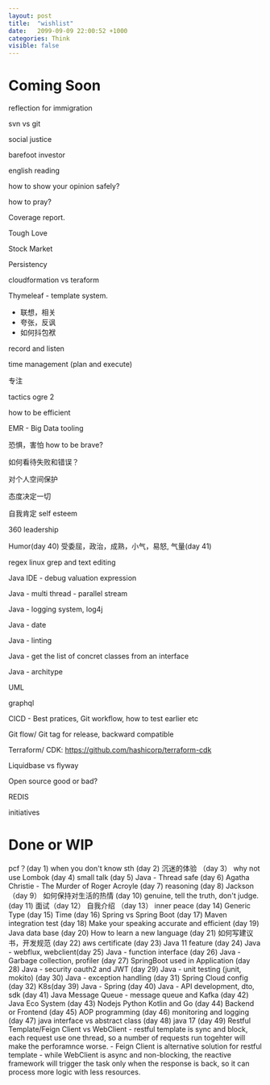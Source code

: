 ```yaml
---
layout: post
title:  "wishlist"
date:   2099-09-09 22:00:52 +1000
categories: Think
visible: false
---
```


Coming Soon
================

reflection for immigration

svn vs git

social justice

barefoot investor 

english reading

how to show your opinion safely?

how to pray?

Coverage report.

Tough Love

Stock Market

Persistency

cloudformation vs teraform

Thymeleaf - template system.
- 联想，相关
- 夸张，反讽
- 如何抖包袱

record and listen

time management (plan and execute)

专注

tactics ogre 2

how to be efficient

EMR - Big Data tooling

恐惧，害怕 how to be brave?

如何看待失败和错误？

对个人空间保护

态度决定一切

自我肯定 self esteem

360 leadership

Humor(day 40)
受委屈，政治，成熟，小气，易怒, 气量(day 41)

regex
linux grep and text editing

Java IDE - debug valuation expression

Java - multi thread - parallel stream

Java - logging system, log4j

Java - date

Java - linting

Java - get the list of concret classes from an interface

Java - architype

UML

graphql

CICD - Best pratices, Git workflow, how to test earlier etc

Git flow/ Git tag for release, backward compatible

Terraform/ CDK: https://github.com/hashicorp/terraform-cdk

Liquidbase vs flyway

Open source good or bad?

REDIS

initiatives


Done or WIP
===================
pcf？(day 1)
when you don't know sth (day 2)
沉迷的体验 （day 3）
why not use Lombok (day 4)
small talk (day 5)
Java - Thread safe (day 6)
Agatha Christie - The Murder of Roger Acroyle (day 7)
reasoning (day 8)
Jackson （day 9）
如何保持对生活的热情 (day 10)
genuine, tell the truth, don't judge. (day 11)
面试（day 12）
自我介绍 （day 13）
inner peace (day 14)
Generic Type (day 15)
Time (day 16)
Spring vs Spring Boot (day 17)
Maven integration test (day 18)
Make your speaking accurate and efficient (day 19)
Java data base (day 20)
How to learn a new language (day 21)
如何写建议书，开发规范 (day 22)
aws certificate (day 23)
Java 11 feature (day 24)
Java - webflux, webclient(day 25)
Java - function interface (day 26)
Java - Garbage collection, profiler (day 27)
SpringBoot used in Application (day 28)
Java - security oauth2 and JWT (day 29)
Java - unit testing (junit, mokito) (day 30)
Java - exception handling (day 31)
Spring Cloud config (day 32)
K8s(day 39)
Java - Spring (day 40)
Java - API development, dto, sdk (day 41)
Java Message Queue - message queue and Kafka (day 42)
Java Eco System (day 43)
Nodejs Python Kotlin and Go (day 44)
Backend or Frontend (day 45)
AOP programming (day 46)
monitoring and logging (day 47)
java interface vs abstract class (day 48)
java 17 (day 49)
Restful Template/Feign Client vs WebClient
    - restful template is sync and block, each request use one thread, so a number of requests run togehter will make the perforamnce worse.
    - Feign Client is alternative solution for restful template 
    - while WebClient is async and non-blocking, the reactive framework will trigger the task only when the response is back, so it can process more logic with less resources. 

